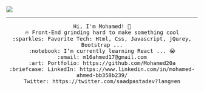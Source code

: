 <img src="https://raw.githubusercontent.com/Mohamed20a/Mohamed20a/main/photo%20.jpeg"/>
 <hr></hr>
<p align="center" font-size="30px">
  <samp>
    Hi, I'm Mohamed! 👋 <br>
    🔥 Front-End grinding hard to make something cool  <br>
    :sparkles: Favorite Tech: Html, Css, Javascript, jQurey, Bootstrap ... <br>
    :notebook: I’m currently learning React ... 😭  <br>
    :email:	m16ahmed17@gmail.com <br>
    :art: Portfolio: https://github.com/Mohamed20a <br>
    :briefcase: LinkedIn: https://www.linkedin.com/in/mohamed-ahmed-bb358b239/ <br>
                Twitter: https://twitter.com/saadpastadev?lang=en
  </samp>
</p>
